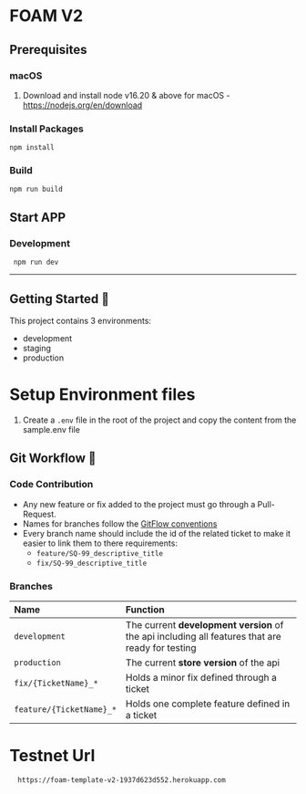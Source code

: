 # FOAM V2
## Prerequisites
### macOS
1. Download and install node v16.20 & above for macOS - https://nodejs.org/en/download

### Install Packages
```shell
npm install
```
### Build
```shell
npm run build
```
## Start APP
### Development
 ```shell 
  npm run dev
 ```
---
## Getting Started :rocket:
This project contains 3 environments:
- development
- staging
- production
# Setup Environment files
1. Create a `.env` file in the root of the project and copy the content from the sample.env file


## Git Workflow :octopus:
### Code Contribution
- Any new feature or fix added to the project must go through a Pull-Request.
- Names for branches follow
  the [GitFlow conventions](https://danielkummer.github.io/git-flow-cheatsheet/)
- Every branch name should include the id of the related ticket to make it easier to link them to
  there requirements:
    - `feature/SQ-99_descriptive_title`
    - `fix/SQ-99_descriptive_title`

### Branches
| Name | Function |
| :-- | :-- |
| `development`            | The current **development version** of the api including all features that are ready for testing |
| `production`             | The current **store version** of the api                                                   |
| `fix/{TicketName}_*`     | Holds a minor fix defined through a ticket                                                       |
| `feature/{TicketName}_*` | Holds one complete feature defined in a ticket                                                   |


# Testnet Url
```link 
  https://foam-template-v2-1937d623d552.herokuapp.com
```